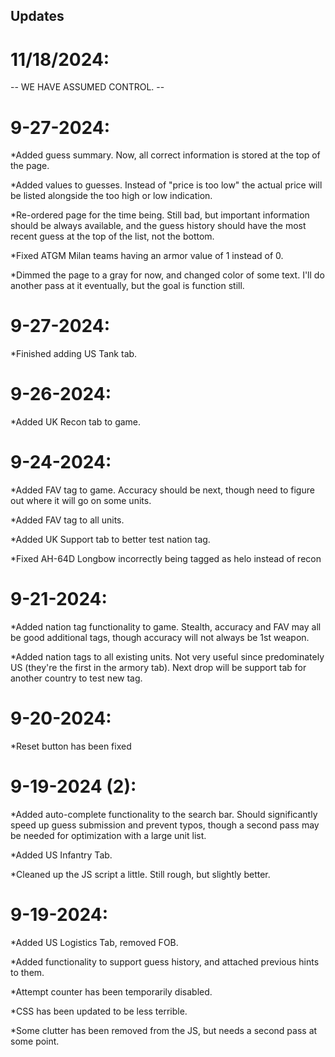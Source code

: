 ## Updates
# 11/18/2024:
-- WE HAVE ASSUMED CONTROL. --

# 9-27-2024:

*Added guess summary. Now, all correct information is stored at the top of the page.

*Added values to guesses. Instead of  "price is too low" the actual price will be listed alongside the too high or low indication.

*Re-ordered page for the time being. Still bad, but important information should be always available, and the guess history should have the most recent guess at the top of the list, not the bottom.

*Fixed ATGM Milan teams having an armor value of 1 instead of 0.

*Dimmed the page to a gray for now, and changed color of some text. I'll do another pass at it eventually, but the goal is function still.
# 9-27-2024:

*Finished adding US Tank tab.
# 9-26-2024:

*Added UK Recon tab to game.
# 9-24-2024:

*Added FAV tag to game. Accuracy should be next, though need to figure out where it will go on some units.

*Added FAV tag to all units.

*Added UK Support tab to better test nation tag.

*Fixed AH-64D Longbow incorrectly being tagged as helo instead of recon
# 9-21-2024:

*Added nation tag functionality to game. Stealth, accuracy and FAV may all be good additional tags, though accuracy will not always be 1st weapon.

*Added nation tags to all existing units. Not very useful since predominately US (they're the first in the armory tab). Next drop will be support tab for another country to test new tag.
# 9-20-2024:

*Reset button has been fixed
# 9-19-2024 (2): 

*Added auto-complete functionality to the search bar. Should significantly speed up guess submission and prevent typos, though a second pass may be needed for optimization with a large unit list.

*Added US Infantry Tab.

*Cleaned up the JS script a little. Still rough, but slightly better.
# 9-19-2024: 

*Added US Logistics Tab, removed FOB. 

*Added functionality to support guess history, and attached previous hints to them. 

*Attempt counter has been temporarily disabled.

*CSS has been updated to be less terrible.

*Some clutter has been removed from the JS, but needs a second pass at some point.
